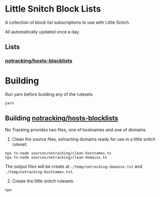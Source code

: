 # Little Snitch Block Lists

A collection of block list subscriptions to use with Little Snitch.

All automatically updated once a day.

## Lists

### [notracking/hosts-blocklists](https://github.com/notracking/hosts-blocklists)



# Building

Run yarn before building any of the rulesets

```
yarn
```



## Building [notracking/hosts-blocklists](https://github.com/notracking/hosts-blocklists)

No Tracking provides two files, one of hostnames and one of domains. 

1. Clean the source files, extracting domains ready for use in a little snitch ruleset:

```
npx ts-node sources/notracking/clean-hostnames.ts
npx ts-node sources/notracking/clean-domains.ts
```

The output files will be create at `./temp/notracking-domains.txt` and `./temp/notracking-hostnames.txt`.

2. Create the little snitch rulesets.

```
npx 
```



